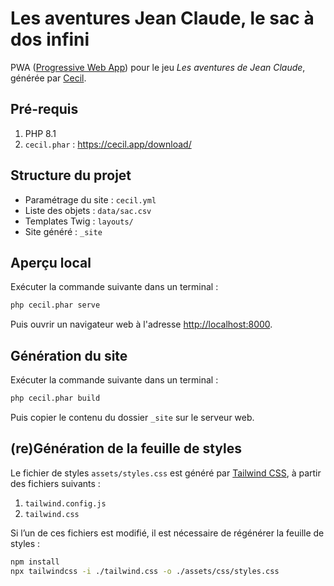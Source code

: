 # Les aventures Jean Claude, le sac à dos infini

PWA ([Progressive Web App](https://developer.mozilla.org/fr/docs/Web/Progressive_web_apps)) pour le jeu _Les aventures de Jean Claude_, générée par [Cecil](https://cecil.app).

## Pré-requis

1. PHP 8.1
2. `cecil.phar` : <https://cecil.app/download/>

## Structure du projet

- Paramétrage du site : `cecil.yml`
- Liste des objets : `data/sac.csv`
- Templates Twig : `layouts/`
- Site généré : `_site`

## Aperçu local

Exécuter la commande suivante dans un terminal :

```bash
php cecil.phar serve
```

Puis ouvrir un navigateur web à l'adresse <http://localhost:8000>.

## Génération du site

Exécuter la commande suivante dans un terminal :

```bash
php cecil.phar build
```

Puis copier le contenu du dossier `_site` sur le serveur web.

## (re)Génération de la feuille de styles

Le fichier de styles `assets/styles.css` est généré par [Tailwind CSS](https://tailwindcss.com), à partir des fichiers suivants :

1. `tailwind.config.js`
2. `tailwind.css`

Si l’un de ces fichiers est modifié, il est nécessaire de régénérer la feuille de styles :

```bash
npm install
npx tailwindcss -i ./tailwind.css -o ./assets/css/styles.css
```
